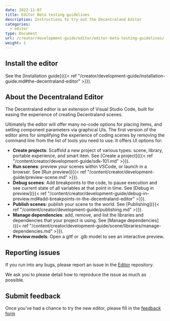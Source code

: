 ```yaml
---
date: 2022-11-07
title: Editor Beta testing guidelines
description: Instructions to try out the Decentraland Editor
categories:
  - editor
type: Document
url: /creator/development-guide/editor/editor-beta-testing-guidelines/
weight: 1
---
```



## Install the editor

See the [Installation guide]({{< ref "/creator/development-guide/installation-guide.md#the-decentraland-editor" >}}).

## About the Decentraland Editor

The Decentraland editor is an extension of Visual Studio Code, built for easing the experience of creating Decentraland scenes.

Ultimately the editor will offer many no-code options for placing items, and setting component parameters via graphical UIs. The first version of the editor aims for simplifying the experience of coding scenes by removing the command line from the list of tools you need to use. It offers UI options for:

- **Create projects**: Scaffold a new project of various types: scene, library, portable experience, and smart item. See [Create a project]({{< ref "/content/creator/development-guide/sdk-101.md" >}}).
- **Run scenes**: preview your scenes within VSCode, or launch in a browser. See [Run preview]({{< ref "/content/creator/development-guide/preview-scene.md" >}}).
- **Debug scenes**: Add breakpoints to the code, to pause execution and see current state of all variables at that point in time. See [Debug in preview]({{< ref "/content/creator/development-guide/debug-in-preview.md#add-breakpoints-in-the-decentraland-editor" >}}).
- **Publish scenes**: publish your scene to the world. See [Publishing]({{< ref "/content/creator/development-guide/publishing.md" >}}).
- **Manage dependencies**: add, remove, and list the libraries and dependencies that your project is using. See [Manage dependencies]({{< ref "/content/creator/development-guide/scene/libraries/manage-dependencies.md" >}}).
- **Preview models**: Open a gltf or .glb model to see an interactive preview.

## Reporting issues


If you run into any bugs, please report an issue in the [Editor](https://github.com/decentraland/editor) repository.

We ask you to please detail how to reproduce the issue as much as possible.


## Submit feedback

Once you've had a chance to try the new editor, please fill in the [feedback form](https://form.typeform.com/to/aODGpdoQ)